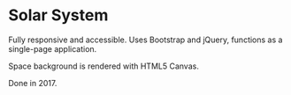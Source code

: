 # Solar System

Fully responsive and accessible. Uses Bootstrap and jQuery, functions as a single-page application.

Space background is rendered with HTML5 Canvas.

Done in 2017.
